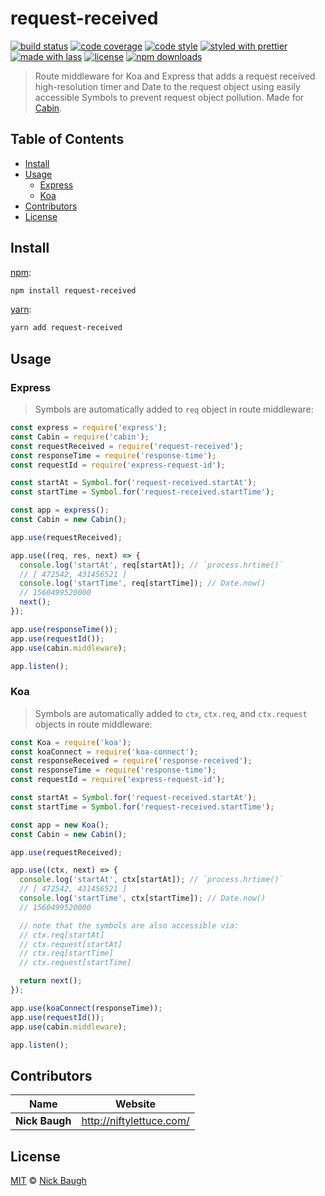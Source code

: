 # request-received

[![build status](https://img.shields.io/travis/com/cabinjs/request-received.svg)](https://travis-ci.com/cabinjs/request-received)
[![code coverage](https://img.shields.io/codecov/c/github/cabinjs/request-received.svg)](https://codecov.io/gh/cabinjs/request-received)
[![code style](https://img.shields.io/badge/code_style-XO-5ed9c7.svg)](https://github.com/sindresorhus/xo)
[![styled with prettier](https://img.shields.io/badge/styled_with-prettier-ff69b4.svg)](https://github.com/prettier/prettier)
[![made with lass](https://img.shields.io/badge/made_with-lass-95CC28.svg)](https://lass.js.org)
[![license](https://img.shields.io/github/license/cabinjs/request-received.svg)](LICENSE)
[![npm downloads](https://img.shields.io/npm/dt/request-received.svg)](https://npm.im/request-received)

> Route middleware for Koa and Express that adds a request received high-resolution timer and Date to the request object using easily accessible Symbols to prevent request object pollution.  Made for [Cabin][].


## Table of Contents

* [Install](#install)
* [Usage](#usage)
  * [Express](#express)
  * [Koa](#koa)
* [Contributors](#contributors)
* [License](#license)


## Install

[npm][]:

```sh
npm install request-received
```

[yarn][]:

```sh
yarn add request-received
```


## Usage

### Express

> Symbols are automatically added to `req` object in route middleware:

```js
const express = require('express');
const Cabin = require('cabin');
const requestReceived = require('request-received');
const responseTime = require('response-time');
const requestId = require('express-request-id');

const startAt = Symbol.for('request-received.startAt');
const startTime = Symbol.for('request-received.startTime');

const app = express();
const Cabin = new Cabin();

app.use(requestReceived);

app.use((req, res, next) => {
  console.log('startAt', req[startAt]); // `process.hrtime()`
  // [ 472542, 431456521 ]
  console.log('startTime', req[startTime]); // Date.now()
  // 1560499520000
  next();
});

app.use(responseTime());
app.use(requestId());
app.use(cabin.middleware);

app.listen();
```

### Koa

> Symbols are automatically added to `ctx`, `ctx.req`, and `ctx.request` objects in route middleware:

```js
const Koa = require('koa');
const koaConnect = require('koa-connect');
const responseReceived = require('response-received');
const responseTime = require('response-time');
const requestId = require('express-request-id');

const startAt = Symbol.for('request-received.startAt');
const startTime = Symbol.for('request-received.startTime');

const app = new Koa();
const Cabin = new Cabin();

app.use(requestReceived);

app.use((ctx, next) => {
  console.log('startAt', ctx[startAt]); // `process.hrtime()`
  // [ 472542, 431456521 ]
  console.log('startTime', ctx[startTime]); // Date.now()
  // 1560499520000

  // note that the symbols are also accessible via:
  // ctx.req[startAt]
  // ctx.request[startAt]
  // ctx.req[startTime]
  // ctx.request[startTime]

  return next();
});

app.use(koaConnect(responseTime));
app.use(requestId());
app.use(cabin.middleware);

app.listen();
```


## Contributors

| Name           | Website                    |
| -------------- | -------------------------- |
| **Nick Baugh** | <http://niftylettuce.com/> |


## License

[MIT](LICENSE) © [Nick Baugh](http://niftylettuce.com/)


##

[npm]: https://www.npmjs.com/

[yarn]: https://yarnpkg.com/

[cabin]: https://cabinjs.com
